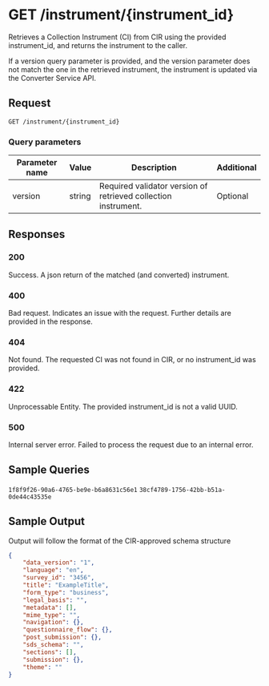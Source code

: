 # GET /instrument/{instrument_id}

Retrieves a Collection Instrument (CI) from CIR using the provided instrument_id, and returns the instrument to the caller.

If a version query parameter is provided, and the version parameter does not match the one in the
retrieved instrument, the instrument is updated via the Converter Service API.

## Request

`GET /instrument/{instrument_id}`

### Query parameters

| Parameter name | Value  | Description                                                    | Additional |
|----------------|--------|----------------------------------------------------------------|------------|
| version        | string | Required validator version of retrieved collection instrument. | Optional   |

## Responses

### 200

Success. A json return of the matched (and converted) instrument.

### 400

Bad request. Indicates an issue with the request. Further details are provided in the response.

### 404

Not found. The requested CI was not found in CIR, or no instrument_id was provided.

### 422

Unprocessable Entity. The provided instrument_id is not a valid UUID.

### 500

Internal server error. Failed to process the request due to an internal error.

## Sample Queries

`1f8f9f26-90a6-4765-be9e-b6a8631c56e1`
`38cf4789-1756-42bb-b51a-0de44c43535e`

## Sample Output

Output will follow the format of the CIR-approved schema structure

```json
{
    "data_version": "1",
    "language": "en",
    "survey_id": "3456",
    "title": "ExampleTitle",
    "form_type": "business",
    "legal_basis": "",
    "metadata": [],
    "mime_type": "",
    "navigation": {},
    "questionnaire_flow": {},
    "post_submission": {},
    "sds_schema": "",
    "sections": [],
    "submission": {},
    "theme": ""
}
```
